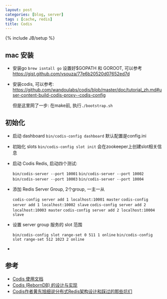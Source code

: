 ```yaml
---
layout: post
categories: [blog, server]
tags : [cache, redis]
title: Codis
---
```

{% include JB/setup %}

## mac 安装

* 安装go `brew isntall go` 设置好$GOPATH 和 GOROOT, 可以参考 https://gist.github.com/vsouza/77e6b20520d07652ed7d

* 安装codis, 可以参考: https://github.com/wandoulabs/codis/blob/master/doc/tutorial_zh.md#user-content-build-codis-proxy--codis-config

  但是这里网了一步: 在make前, 执行`./bootstrap.sh`

## 初始化

* 启动 dashboard `bin/codis-config dashboard` 默认配置是config.ini

* 初始化 slots `bin/codis-config slot init` 会在zookeeper上创建slot相关信息

* 启动 Codis Redis,  启动四个测试:

  `bin/codis-server --port 10001`
  `bin/codis-server --port 10002`
  `bin/codis-server --port 10003`
  `bin/codis-server --port 10004`

* 添加 Redis Server Group, 2个group, 一主一从

  `codis-config server add 1 localhost:10001 master`
  `codis-config server add 1 localhost:10002 slave`
  `codis-config server add 2 localhost:10003 master`
  `codis-config server add 2 localhost:10004 slave`

* 设置 server group 服务的 slot 范围

  `bin/codis-config slot range-set 0 511 1 online`
  `bin/codis-config slot range-set 512 1023 2 online`

* 

## 参考

* [Codis 使用文档](https://github.com/wandoulabs/codis/blob/master/doc/tutorial_zh.md)
* [Codis (RebornDB) 的设计与实现](http://0xffff.me/blog/2014/11/11/codis-de-she-ji-yu-shi-xian-1/)
* [Codis作者黄东旭细说分布式Redis架构设计和踩过的那些坑们](http://www.open-open.com/lib/view/open1436360508098.html)
